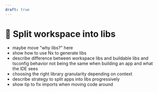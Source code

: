 ```yaml
---
draft: true
---
```


# 🚧 Split workspace into libs

- maybe move "why libs?" here
- show how to use Nx to generate libs
- describe difference between workspace libs and buildable libs and tsconfig behavior not being the same when building an app and what the IDE sees
- choosing the right library granularity depending on context
- describe strategy to split apps into libs progressively
- show tip to fix imports when moving code around
